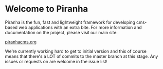 ﻿Welcome to Piranha 
==================
Piranha is the fun, fast and lightweight framework for developing cms-based 
web applications with an extra bite. For more information and documentation
on the project, please visit our main site:

<a href="http://www.piranhacms.org">piranhacms.org</a>

We're currently working hard to get to initial version and this of course means
that there's a LOT of commits to the master branch at this stage. Any issues or
requests on are welcome in the issue list!
